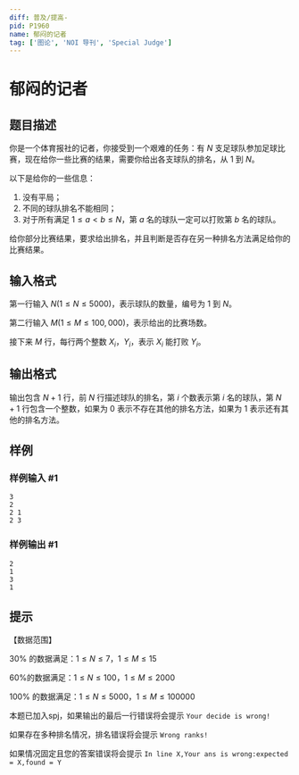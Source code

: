 ```yaml
---
diff: 普及/提高-
pid: P1960
name: 郁闷的记者
tag: ['图论', 'NOI 导刊', 'Special Judge']
---
```

# 郁闷的记者
## 题目描述

你是一个体育报社的记者，你接受到一个艰难的任务：有 $N$ 支足球队参加足球比赛，现在给你一些比赛的结果，需要你给出各支球队的排名，从 $1$ 到 $N$。

以下是给你的一些信息：

 1. 没有平局；
 2. 不同的球队排名不能相同；
 3. 对于所有满足 $1 \le a<b \le N$，第 $a$ 名的球队一定可以打败第 $b$ 名的球队。

给你部分比赛结果，要求给出排名，并且判断是否存在另一种排名方法满足给你的比赛结果。

## 输入格式

第一行输入 $N(1 \le N \le 5000)$，表示球队的数量，编号为 $1$ 到 $N$。

第二行输入 $M(1 \le M \le 100,000)$，表示给出的比赛场数。

接下来 $M$ 行，每行两个整数 $X_i$，$Y_i$，表示 $X_i$ 能打败 $Y_i$。

## 输出格式

输出包含 $N+1$ 行，前 $N$ 行描述球队的排名，第 $i$ 个数表示第 $i$ 名的球队，第 $N+1$ 行包含一个整数，如果为 $0$ 表示不存在其他的排名方法，如果为 $1$ 表示还有其他的排名方法。

## 样例

### 样例输入 #1
```
3
2
2 1
2 3
```
### 样例输出 #1
```
2
1
3
1

```
## 提示

【数据范围】

$30\%$ 的数据满足：$1 \le N \le7$，$1 \le M \le 15$

$60\%$的数据满足：$1 \le N \le 100$，$1 \le M \le 2000$

$100\%$ 的数据满足：$1 \le N \le 5000$，$1 \le M \le 100000$


本题已加入spj，如果输出的最后一行错误将会提示 `Your decide is wrong!`

如果存在多种排名情况，排名错误将会提示 `Wrong ranks!`

如果情况固定且您的答案错误将会提示 `In line X,Your ans is wrong:expected = X,found = Y`

